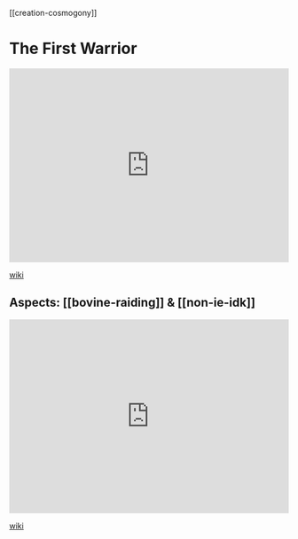 [[creation-cosmogony]]

# The First Warrior
<iframe width="100%" height="350" frameborder="0" allow="accelerometer; autoplay; clipboard-write; encrypted-media; gyroscope; picture-in-picture" allowfullscreen src="https://en.wikipedia.org/wiki/Indo-European-cosmogony#First-Warrior"></iframe>

[wiki](https://en.wikipedia.org/wiki/Indo-European-cosmogony#First-Warrior)

## Aspects: [[bovine-raiding]] & [[non-ie-idk]]
<iframe width="100%" height="350" frameborder="0" allow="accelerometer; autoplay; clipboard-write; encrypted-media; gyroscope; picture-in-picture" allowfullscreen src="https://en.wikipedia.org/wiki/Indo-European-cosmogony#Cattle-raiding-myth"></iframe>

[wiki](https://en.wikipedia.org/wiki/Indo-European-cosmogony#Cattle-raiding-myth)